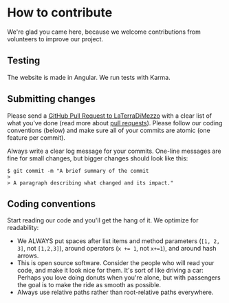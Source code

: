 # How to contribute

We're glad you came here, because we welcome contributions from volunteers to improve our project.

## Testing

The website is made in Angular. We run tests with Karma. 

## Submitting changes

Please send a [GitHub Pull Request to LaTerraDiMezzo](https://github.com/LaTerraDiMezzo/LaTerraDiMezzoWebsite/pull/new/development) with a clear list of what you've done (read more about [pull requests](http://help.github.com/pull-requests/)). Please follow our coding conventions (below) and make sure all of your commits are atomic (one feature per commit).

Always write a clear log message for your commits. One-line messages are fine for small changes, but bigger changes should look like this:

    $ git commit -m "A brief summary of the commit
    > 
    > A paragraph describing what changed and its impact."

## Coding conventions

Start reading our code and you'll get the hang of it. We optimize for readability:

  * We ALWAYS put spaces after list items and method parameters (`[1, 2, 3]`, not `[1,2,3]`), around operators (`x += 1`, not `x+=1`), and around hash arrows.
  * This is open source software. Consider the people who will read your code, and make it look nice for them. It's sort of like driving a car: Perhaps you love doing donuts when you're alone, but with passengers the goal is to make the ride as smooth as possible.
  * Always use relative paths rather than root-relative paths everywhere.
  

